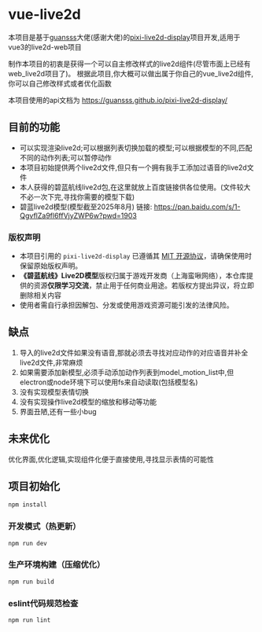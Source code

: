 # vue-live2d

本项目是基于[guansss](https://github.com/guansss)大佬(感谢大佬)的[pixi-live2d-display](https://github.com/guansss/pixi-live2d-display)项目开发,适用于vue3的live2d-web项目

制作本项目的初衷是获得一个可以自主修改样式的live2d组件(尽管市面上已经有web_live2d项目了)。 根据此项目,你大概可以做出属于你自己的vue_live2d组件,你可以自己修改样式或者优化函数

本项目使用的api文档为 https://guansss.github.io/pixi-live2d-display/

## 目前的功能

- 可以实现渲染live2d;可以根据列表切换加载的模型;可以根据模型的不同,匹配不同的动作列表;可以暂停动作
- 本项目初始提供两个live2d文件,但只有一个拥有我手工添加过语音的live2d文件
- 本人获得的碧蓝航线live2d包,在这里就放上百度链接供各位使用。(文件较大不必一次下完,寻找你需要的模型下载)
- 碧蓝live2d模型(模型截至2025年8月) 链接: https://pan.baidu.com/s/1-QgvflZa9fl6ffVjyZWP6w?pwd=1903

### 版权声明

- 本项目引用的 `pixi-live2d-display` 已遵循其 [MIT 开源协议](https://github.com/guansss/pixi-live2d-display/blob/main/LICENSE)，请确保使用时保留原始版权声明。
- **《碧蓝航线》Live2D模型**版权归属于游戏开发商（上海蛮啾网络），本仓库提供的资源**仅限学习交流**，禁止用于任何商业用途。若版权方提出异议，将立即删除相关内容
- 使用者需自行承担因解包、分发或使用游戏资源可能引发的法律风险。

## 缺点

1. 导入的live2d文件如果没有语音,那就必须去寻找对应动作的对应语音并补全live2d文件,非常麻烦
2. 如果需要添加新模型,必须手动添加动作列表到model_motion_list中,但electron或node环境下可以使用fs来自动读取(包括模型名)
3. 没有实现模型表情切换
4. 没有实现操作live2d模型的缩放和移动等功能
5. 界面丑陋,还有一些小bug

## 未来优化

优化界面,优化逻辑,实现组件化便于直接使用,寻找显示表情的可能性

## 项目初始化

```sh
npm install
```

### 开发模式（热更新）

```sh
npm run dev
```

### 生产环境构建（压缩优化）

```sh
npm run build
```

### eslint代码规范检查

```sh
npm run lint
```
